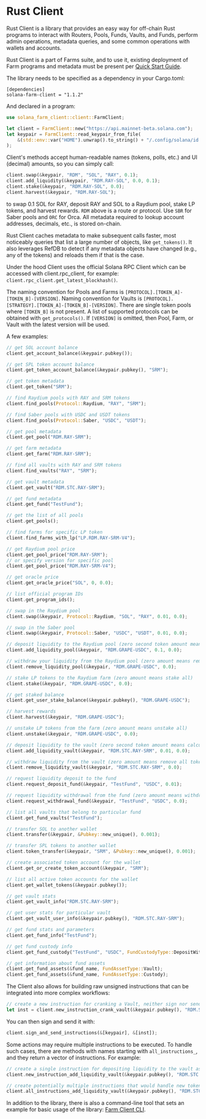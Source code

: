 # Rust Client

Rust Client is a library that provides an easy way for off-chain Rust programs to interact with Routers, Pools, Funds, Vaults, and Funds, perform admin operations, metadata queries, and some common operations with wallets and accounts.

Rust Client is a part of Farms suite, and to use it, existing deployment of Farm programs and metadata must be present per [Quick Start Guide](https://github.com/solana-labs/solana-program-library/blob/master/farms/docs/quick_start.md).

The library needs to be specified as a dependency in your Cargo.toml:

```
[dependencies]
solana-farm-client = "1.1.2"
```

And declared in a program:

```rust
use solana_farm_client::client::FarmClient;

let client = FarmClient::new("https://api.mainnet-beta.solana.com");
let keypair = FarmClient::read_keypair_from_file(
    &(std::env::var("HOME").unwrap().to_string() + "/.config/solana/id.json"),
);
```

Client's methods accept human-readable names (tokens, polls, etc.) and UI (decimal) amounts, so you can simply call:

```rust
client.swap(&keypair, "RDM", "SOL", "RAY", 0.1);
client.add_liquidity(&keypair, "RDM.RAY-SOL", 0.0, 0.1);
client.stake(&keypair, "RDM.RAY-SOL", 0.0);
client.harvest(&keypair, "RDM.RAY-SOL");
```

to swap 0.1 SOL for RAY, deposit RAY and SOL to a Raydium pool, stake LP tokens, and harvest rewards. `RDM` above is a route or protocol. Use `SBR` for Saber pools and `ORC` for Orca. All metadata required to lookup account addresses, decimals, etc., is stored on-chain.

Rust Client caches metadata to make subsequent calls faster, most noticeably queries that list a large number of objects, like `get_tokens()`. It also leverages RefDB to detect if any metadata objects have changed (e.g., any of the tokens) and reloads them if that is the case.

Under the hood Client uses the official Solana RPC Client which can be accessed with
client.rpc_client, for example: `client.rpc_client.get_latest_blockhash()`.

The naming convention for Pools and Farms is `[PROTOCOL].[TOKEN_A]-[TOKEN_B]-[VERSION]`.
Naming convention for Vaults is `[PROTOCOL].[STRATEGY].[TOKEN_A]-[TOKEN_B]-[VERSION]`.
There are single token pools where `[TOKEN_B]` is not present.
A list of supported protocols can be obtained with `get_protocols()`.
If `[VERSION]` is omitted, then Pool, Farm, or Vault with the latest version will be used.

A few examples:

```rust
// get SOL account balance
client.get_account_balance(&keypair.pubkey());

// get SPL token account balance
client.get_token_account_balance(&keypair.pubkey(), "SRM");

// get token metadata
client.get_token("SRM");

// find Raydium pools with RAY and SRM tokens
client.find_pools(Protocol::Raydium, "RAY", "SRM");

// find Saber pools with USDC and USDT tokens
client.find_pools(Protocol::Saber, "USDC", "USDT");

// get pool metadata
client.get_pool("RDM.RAY-SRM");

// get farm metadata
client.get_farm("RDM.RAY-SRM");

// find all vaults with RAY and SRM tokens
client.find_vaults("RAY", "SRM");

// get vault metadata
client.get_vault("RDM.STC.RAY-SRM");

// get fund metadata
client.get_fund("TestFund");

// get the list of all pools
client.get_pools();

// find farms for specific LP token
client.find_farms_with_lp("LP.RDM.RAY-SRM-V4");

// get Raydium pool price
client.get_pool_price("RDM.RAY-SRM");
// or specify version for specific pool
client.get_pool_price("RDM.RAY-SRM-V4");

// get oracle price
client.get_oracle_price("SOL", 0, 0.0);

// list official program IDs
client.get_program_ids();

// swap in the Raydium pool
client.swap(&keypair, Protocol::Raydium, "SOL", "RAY", 0.01, 0.0);

// swap in the Saber pool
client.swap(&keypair, Protocol::Saber, "USDC", "USDT", 0.01, 0.0);

// deposit liquidity to the Raydium pool (zero second token amount means calculate it automatically)
client.add_liquidity_pool(&keypair, "RDM.GRAPE-USDC", 0.1, 0.0);

// withdraw your liquidity from the Raydium pool (zero amount means remove all tokens)
client.remove_liquidity_pool(&keypair, "RDM.GRAPE-USDC", 0.0);

// stake LP tokens to the Raydium farm (zero amount means stake all)
client.stake(&keypair, "RDM.GRAPE-USDC", 0.0);

// get staked balance
client.get_user_stake_balance(&keypair.pubkey(), "RDM.GRAPE-USDC");

// harvest rewards
client.harvest(&keypair, "RDM.GRAPE-USDC");

// unstake LP tokens from the farm (zero amount means unstake all)
client.unstake(&keypair, "RDM.GRAPE-USDC", 0.0);

// deposit liquidity to the vault (zero second token amount means calculate it automatically)
client.add_liquidity_vault(&keypair, "RDM.STC.RAY-SRM", 0.01, 0.0);

// withdraw liquidity from the vault (zero amount means remove all tokens)
client.remove_liquidity_vault(&keypair, "RDM.STC.RAY-SRM", 0.0);

// request liquidity deposit to the fund
client.request_deposit_fund(&keypair, "TestFund", "USDC", 0.01);

// request liquidity withdrawal from the fund (zero amount means withdraw everything)
client.request_withdrawal_fund(&keypair, "TestFund", "USDC", 0.0);

// list all vaults that belong to particular fund
client.get_fund_vaults("TestFund");

// transfer SOL to another wallet
client.transfer(&keypair, &Pubkey::new_unique(), 0.001);

// transfer SPL tokens to another wallet
client.token_transfer(&keypair, "SRM", &Pubkey::new_unique(), 0.001);

// create associated token account for the wallet
client.get_or_create_token_account(&keypair, "SRM");

// list all active token accounts for the wallet
client.get_wallet_tokens(&keypair.pubkey());

// get vault stats
client.get_vault_info("RDM.STC.RAY-SRM");

// get user stats for particular vault
client.get_vault_user_info(&keypair.pubkey(), "RDM.STC.RAY-SRM");

// get fund stats and parameters
client.get_fund_info("TestFund");

// get fund custody info
client.get_fund_custody("TestFund", "USDC", FundCustodyType::DepositWithdraw);

// get information about fund assets
client.get_fund_assets(&fund_name, FundAssetType::Vault);
client.get_fund_assets(&fund_name, FundAssetType::Custody);
```

The Client also allows for building raw unsigned instructions that can be integrated into more complex workflows:

```rust
// create a new instruction for cranking a Vault, neither sign nor send it
let inst = client.new_instruction_crank_vault(&keypair.pubkey(), "RDM.STC.RAY-SRM");
```

You can then sign and send it with:

```rust
client.sign_and_send_instructions(&[keypair], &[inst]);
```

Some actions may require multiple instructions to be executed. To handle such cases, there are methods with names starting with `all_instructions_`, and they return a vector of instructions. For example:

```rust
// create a single instruction for depositing liquidity to the vault assuming all prerequisites are met
client.new_instruction_add_liquidity_vault(&keypair.pubkey(), "RDM.STC.RAY-SRM", 0.1, 0.0);

// create potentially multiple instructions that would handle new token accounts creation, user initialization, token wrap/unwrap, etc.
client.all_instructions_add_liquidity_vault(&keypair.pubkey(), "RDM.STC.RAY-SRM", 0.1, 0.0);
```

In addition to the library, there is also a command-line tool that sets an example for basic usage of the library: [Farm Client CLI](https://github.com/solana-labs/solana-program-library/blob/master/farms/docs/farm_client_cli.md).
